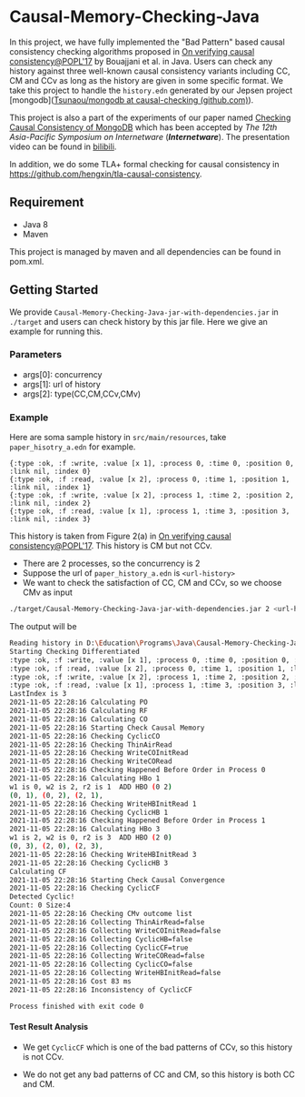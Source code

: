 # Causal-Memory-Checking-Java

In this project, we have fully implemented the "Bad Pattern" based causal consistency checking algorithms proposed in [On verifying causal consistency@POPL'17](https://dl.acm.org/doi/10.1145/3009837.3009888) by Bouajjani et al. in Java. Users can check any history against three well-known causal consistency variants including CC, CM and CCv as long as the history are given in some specific format. We take this project to handle the `history.edn` generated by our Jepsen project [mongodb]([Tsunaou/mongodb at causal-checking (github.com)](https://github.com/Tsunaou/mongodb/tree/causal-checking)).

This project is also a part of the experiments of our paper named [Checking Causal Consistency of MongoDB](https://dl.acm.org/doi/10.1145/3457913.3457928) which has been accepted by *The 12th Asia-Pacific Symposium on Internetware* (***Internetware***). The presentation video can be found in [bilibili](https://www.bilibili.com/video/BV1dK4y197FS?share_source=copy_web).

In addition, we do some TLA+ formal checking for causal consistency in https://github.com/hengxin/tla-causal-consistency.

## Requirement

- Java 8
- Maven

This project is managed by maven and all dependencies can be found in pom.xml.

## Getting Started

We provide `Causal-Memory-Checking-Java-jar-with-dependencies.jar` in `./target` and users can check history by this jar file. Here we give an example for running this.

### Parameters

- args[0]: concurrency
- args[1]: url of history
- args[2]: type(CC,CM,CCv,CMv)

### Example

Here are soma sample history in `src/main/resources`, take `paper_hisotry_a.edn` for example.

```edn
{:type :ok, :f :write, :value [x 1], :process 0, :time 0, :position 0, :link nil, :index 0}
{:type :ok, :f :read, :value [x 2], :process 0, :time 1, :position 1, :link nil, :index 1}
{:type :ok, :f :write, :value [x 2], :process 1, :time 2, :position 2, :link nil, :index 2}
{:type :ok, :f :read, :value [x 1], :process 1, :time 3, :position 3, :link nil, :index 3}
```

This history is taken from Figure 2(a) in [On verifying causal consistency@POPL'17](https://dl.acm.org/doi/10.1145/3009837.3009888). This history is CM but not CCv.

- There are 2 processes, so the concurrency is 2
- Suppose the url of `paper_history_a.edn` is `<url-history>`
- We want to check the satisfaction of CC, CM and CCv, so we choose CMv as input

```bash
./target/Causal-Memory-Checking-Java-jar-with-dependencies.jar 2 <url-history> CMv
```

The output will be

```bash
Reading history in D:\Education\Programs\Java\Causal-Memory-Checking-Java\src\main\resources\adhoc\paper_history_a.edn
Starting Checking Differentiated
:type :ok, :f :write, :value [x 1], :process 0, :time 0, :position 0, :link nil, :index 0, :realIndex 0
:type :ok, :f :read, :value [x 2], :process 0, :time 1, :position 1, :link nil, :index 1, :realIndex 1
:type :ok, :f :write, :value [x 2], :process 1, :time 2, :position 2, :link nil, :index 2, :realIndex 2
:type :ok, :f :read, :value [x 1], :process 1, :time 3, :position 3, :link nil, :index 3, :realIndex 3
LastIndex is 3
2021-11-05 22:28:16 Calculating PO
2021-11-05 22:28:16 Calculating RF
2021-11-05 22:28:16 Calculating CO
2021-11-05 22:28:16 Starting Check Causal Memory
2021-11-05 22:28:16 Checking CyclicCO
2021-11-05 22:28:16 Checking ThinAirRead
2021-11-05 22:28:16 Checking WriteCOInitRead
2021-11-05 22:28:16 Checking WriteCORead
2021-11-05 22:28:16 Checking Happened Before Order in Process 0
2021-11-05 22:28:16 Calculating HBo 1
w1 is 0, w2 is 2, r2 is 1  ADD HBO (0 2)
(0, 1), (0, 2), (2, 1), 
2021-11-05 22:28:16 Checking WriteHBInitRead 1
2021-11-05 22:28:16 Checking CyclicHB 1
2021-11-05 22:28:16 Checking Happened Before Order in Process 1
2021-11-05 22:28:16 Calculating HBo 3
w1 is 2, w2 is 0, r2 is 3  ADD HBO (2 0)
(0, 3), (2, 0), (2, 3), 
2021-11-05 22:28:16 Checking WriteHBInitRead 3
2021-11-05 22:28:16 Checking CyclicHB 3
Calculating CF
2021-11-05 22:28:16 Starting Check Causal Convergence
2021-11-05 22:28:16 Checking CyclicCF
Detected Cyclic!
Count: 0 Size:4
2021-11-05 22:28:16 Checking CMv outcome list
2021-11-05 22:28:16 Collecting ThinAirRead=false
2021-11-05 22:28:16 Collecting WriteCOInitRead=false
2021-11-05 22:28:16 Collecting CyclicHB=false
2021-11-05 22:28:16 Collecting CyclicCF=true
2021-11-05 22:28:16 Collecting WriteCORead=false
2021-11-05 22:28:16 Collecting CyclicCO=false
2021-11-05 22:28:16 Collecting WriteHBInitRead=false
2021-11-05 22:28:16 Cost 83 ms
2021-11-05 22:28:16 Inconsistency of CyclicCF

Process finished with exit code 0
```

#### Test Result Analysis

- We get `CyclicCF`  which is one of the bad patterns of CCv, so this history is not CCv.

- We do not get any bad patterns of CC and CM, so this history is both CC and CM.

